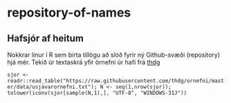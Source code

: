 # repository-of-names
## Hafsjór af heitum
Nokkrar línur í R sem birta tillögu að slóð fyrir ný Github-svæði (repository) hjá mér. Tekið úr textaskrá yfir örnefni úr hafi frá [thdg](https://github.com/thdg/ornefni)

`sjor <- readr::read_table("https://raw.githubusercontent.com/thdg/ornefni/master/data/usjavarornefni.txt");
N <- seq(1,nrow(sjor));
tolower(iconv(sjor[sample(N,1),], "UTF-8", "WINDOWS-31J"))`
